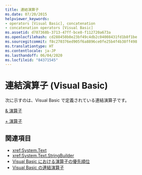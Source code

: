 ```yaml
---
title: 連結演算子
ms.date: 07/20/2015
helpviewer_keywords:
- operators [Visual Basic], concatenation
- concatenation operators [Visual Basic]
ms.assetid: d787368b-3713-47ff-bce8-f112720a673a
ms.openlocfilehash: cd288450b0e23bf49c4db2c04008431fd1b8f1be
ms.sourcegitcommit: f8c270376ed905f6a8896ce0fe25b4f4b38ff498
ms.translationtype: HT
ms.contentlocale: ja-JP
ms.lasthandoff: 06/04/2020
ms.locfileid: "84371545"
---
```

# <a name="concatenation-operators-visual-basic"></a>連結演算子 (Visual Basic)
次に示すのは、Visual Basic で定義されている連結演算子です。  
  
 [& 演算子](concatenation-operator.md)  
  
 [+ 演算子](addition-operator.md)  
  
## <a name="see-also"></a>関連項目

- <xref:System.Text>
- <xref:System.Text.StringBuilder>
- [Visual Basic における演算子の優先順位](operator-precedence.md)
- [Visual Basic の連結演算子](../../programming-guide/language-features/operators-and-expressions/concatenation-operators.md)
